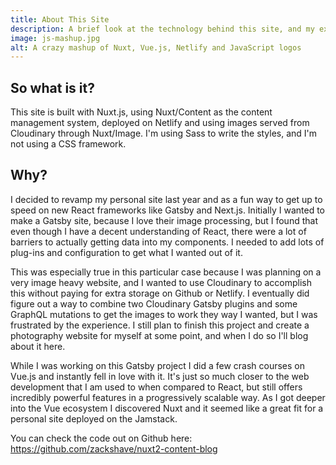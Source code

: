 ```yaml
---
title: About This Site
description: A brief look at the technology behind this site, and my experience developing it.
image: js-mashup.jpg
alt: A crazy mashup of Nuxt, Vue.js, Netlify and JavaScript logos
---
```


## So what is it?

This site is built with Nuxt.js, using Nuxt/Content as the content management system, deployed on Netlify and using images served from Cloudinary through Nuxt/Image. I'm using Sass to write the styles, and I'm not using a CSS framework. 

## Why?

I decided to revamp my personal site last year and as a fun way to get up to speed on new React frameworks like Gatsby and Next.js. Initially I wanted to make a Gatsby site, because I love their image processing, but I found that even though I have a decent understanding of React, there were a lot of barriers to actually getting data into my components. I needed to add lots of plug-ins and configuration to get what I wanted out of it.

This was especially true in this particular case because I was planning on a very image heavy website, and I wanted to use Cloudinary to accomplish this without paying for extra storage on Github or Netlify. I eventually did figure out a way to combine two Cloudinary Gatsby plugins and some GraphQL mutations to get the images to work they way I wanted, but I was frustrated by the experience. I still plan to finish this project and create a photography website for myself at some point, and when I do so I'll blog about it here.

While I was working on this Gatsby project I did a few crash courses on Vue.js and instantly fell in love with it. It's just so much closer to the web development that I am used to when compared to React, but still offers incredibly powerful features in a progressively scalable way. As I got deeper into the Vue ecosystem I discovered Nuxt and it seemed like a great fit for a personal site deployed on the Jamstack.

You can check the code out on Github here:
https://github.com/zackshave/nuxt2-content-blog

   